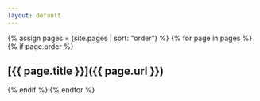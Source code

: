 ```yaml
---
layout: default
---
```

{% assign pages = (site.pages | sort: "order") %}
{% for page in pages %}
{% if page.order %}

## [{{ page.title }}]({{ page.url }})

{% endif %}
{% endfor %}
